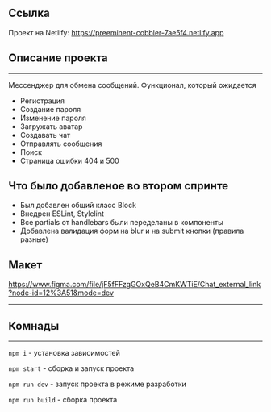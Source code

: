 ## Ссылка

Проект на Netlify: https://preeminent-cobbler-7ae5f4.netlify.app

## Описание проекта

***
Мессенджер для обмена сообщений. Функционал, который ожидается

- Регистрация
- Создание пароля
- Изменение пароля
- Загружать аватар
- Создавать чат
- Отправлять сообщения
- Поиск
- Страница ошибки 404 и 500

## Что было добавленое во втором спринте
- Был добавлен общий класс Block
- Внедрен ESLint, Stylelint
- Все partials от handlebars были переделаны в компоненты
- Добавлена валидация форм на blur и на submit кнопки (правила разные)

## Макет

https://www.figma.com/file/jF5fFFzgGOxQeB4CmKWTiE/Chat_external_link?node-id=12%3A51&mode=dev
***

## Комнады

***
`npm i` - установка зависимостей

`npm start` - сборка и запуск проекта

`npm run dev` - запуск проекта в режиме разработки

`npm run build` - сборка проекта

